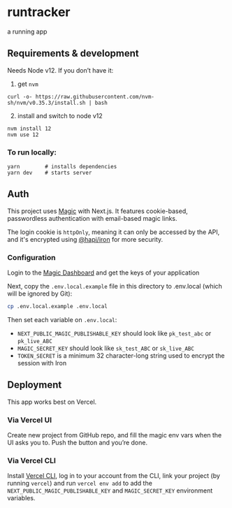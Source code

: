 # runtracker

a running app

## Requirements & development

Needs Node v12. If you don’t have it:

1. get `nvm`
```
curl -o- https://raw.githubusercontent.com/nvm-sh/nvm/v0.35.3/install.sh | bash
````

2. install and switch to node v12
```
nvm install 12
nvm use 12
```

### To run locally:
```
yarn        # installs dependencies
yarn dev    # starts server
```

## Auth

This project uses [Magic](https://magic.link) with Next.js. It features cookie-based, passwordless authentication with email-based magic links.

The login cookie is `httpOnly`, meaning it can only be accessed by the API, and it's encrypted using [@hapi/iron](https://hapi.dev/family/iron) for more security.

### Configuration

Login to the [Magic Dashboard](https://dashboard.magic.link/) and get the keys of your application

Next, copy the `.env.local.example` file in this directory to .env.local (which will be ignored by Git):

```bash
cp .env.local.example .env.local
```

Then set each variable on `.env.local`:

- `NEXT_PUBLIC_MAGIC_PUBLISHABLE_KEY` should look like `pk_test_abc` or `pk_live_ABC`
- `MAGIC_SECRET_KEY` should look like `sk_test_ABC` or `sk_live_ABC`
- `TOKEN_SECRET` is a minimum 32 character-long string used to encrypt the session with Iron

## Deployment

This app works best on Vercel.

### Via Vercel UI

Create new project from GitHub repo, and fill the magic env vars when the UI asks you to. Push the button and you’re done.

### Via Vercel CLI
Install [Vercel CLI](https://vercel.com/download), log in to your account from the CLI, link your project (by running `vercel`) and run `vercel env add` to add the `NEXT_PUBLIC_MAGIC_PUBLISHABLE_KEY` and `MAGIC_SECRET_KEY` environment variables.

